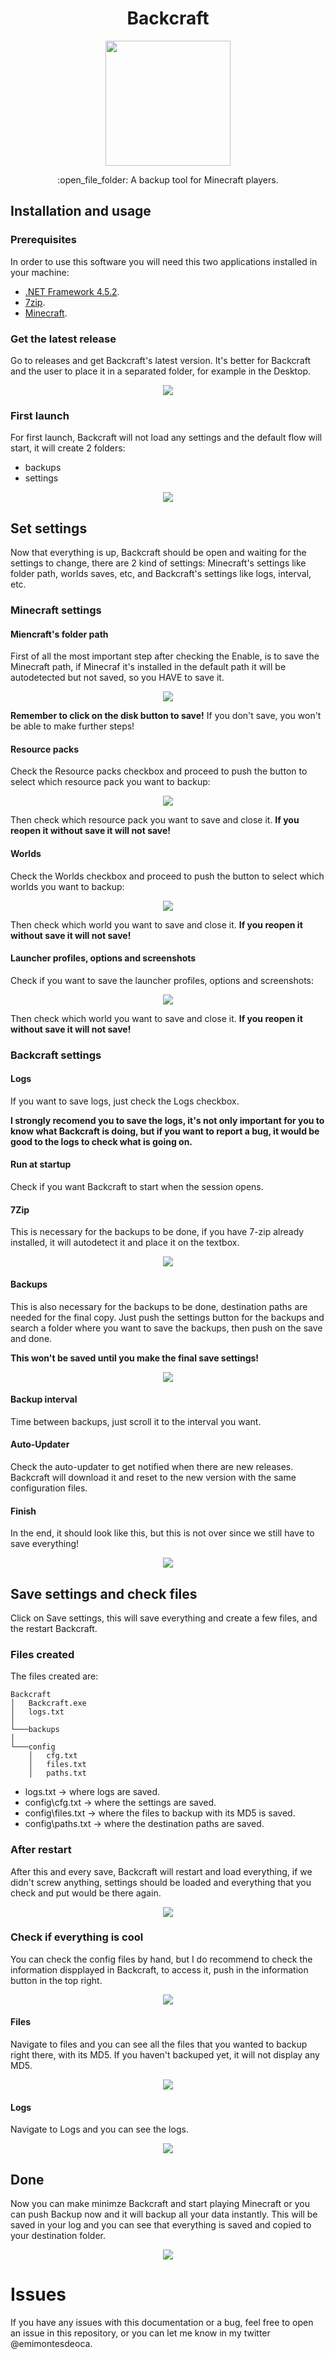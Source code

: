 <h1 align="center">Backcraft</h1>

<p align="center"><img src="http://i.imgur.com/nWswd3B.png" width="200px" height="200px" ></p>

<p align="center">
:open_file_folder: A backup tool for Minecraft players.
</p>

## Installation and usage 

### Prerequisites

In order to use this software you will need this two applications installed in your machine:

- [.NET Framework 4.5.2](https://www.microsoft.com/en-us/download/details.aspx?id=42642).
- [7zip](http://www.7-zip.org/download.html).
- [Minecraft](https://minecraft.net/es-es/).

### Get the latest release

Go to releases and get Backcraft's latest version. It's better for Backcraft and the user to place it in a separated folder, for example in the Desktop.

<p align="center"><img src="https://i.imgur.com/98LtZZn.png" ></p>
    
### First launch

For first launch, Backcraft will not load any settings and the default flow will start, it will create 2 folders:
- backups
- settings

<p align="center"><img src="https://i.imgur.com/2drQYvD.png" ></p>

## Set settings

Now that everything is up, Backcraft should be open and waiting for the settings to change, there are 2 kind of settings: Minecraft's settings like folder path, worlds saves, etc, and Backcraft's settings like logs, interval, etc.

### Minecraft settings

#### Miencraft's folder path
First of all the most important step after checking the Enable, is to save the Minecraft path, if Minecraf it's installed in the default path it will be autodetected but not saved, so you HAVE to save it.

<p align="center"><img src="https://i.imgur.com/oB1YOP5.png" ></p>

<b>Remember to click on the disk button to save!</b> If you don't save, you won't be able to make further steps!

#### Resource packs

Check the Resource packs checkbox and proceed to push the button to select which resource pack you want to backup:

<p align="center"><img src="https://i.imgur.com/hxTwj8T.png" ></p>

Then check which resource pack you want to save and close it. <b> If you reopen it without save it will not save!</b>

#### Worlds

Check the Worlds checkbox and proceed to push the button to select which worlds you want to backup:

<p align="center"><img src="https://i.imgur.com/hxTwj8T.png" ></p>

Then check which world you want to save and close it. <b> If you reopen it without save it will not save!</b>

#### Launcher profiles, options and screenshots

Check if you want to save the launcher profiles, options and screenshots:

<p align="center"><img src="https://i.imgur.com/PmdKmpG.png" ></p>

Then check which world you want to save and close it. <b> If you reopen it without save it will not save!</b>

### Backcraft settings

#### Logs

If you want to save logs, just check the Logs checkbox. 

<b>I strongly recomend you to save the logs, it's not only important for you to know what Backcraft is doing, but if you want to report  a bug, it would be good to the logs to check what is going on.</b>

#### Run at startup

Check if you want Backcraft to start when the session opens.

#### 7Zip

This is necessary for the backups to be done, if you have 7-zip already installed, it will autodetect it and place it on the textbox.

<p align="center"><img src="https://i.imgur.com/JF43QsR.png" ></p>

#### Backups

This is also necessary for the backups to be done, destination paths are needed for the final copy. Just push the settings button for the backups and search a folder where you want to save the backups, then push on the save and done.

<b>This won't be saved until you make the final save settings!</b>

<p align="center"><img src="https://i.imgur.com/FB6EjUM.png" ></p>

#### Backup interval

Time between backups, just scroll it to the interval you want.

#### Auto-Updater

Check the auto-updater to get notified when there are new releases. Backcraft will download it and reset to the new version with the same configuration files.

#### Finish

In the end, it should look like this, but this is not over since we still have to save everything!

<p align="center"><img src="https://i.imgur.com/HzUpfFs.png" ></p>

## Save settings and check files

Click on Save settings, this will save everything and create a few files, and the restart Backcraft.

### Files created

The files created are: 

```
Backcraft
│   Backcraft.exe
│   logs.txt 
│
└───backups
│   
└───config
    │   cfg.txt
    │   files.txt
    │   paths.txt
```

- logs.txt -> where logs are saved.
- config\cfg.txt -> where the settings are saved.
- config\files.txt -> where the files to backup with its MD5 is saved.
- config\paths.txt -> where the destination paths are saved.

### After restart

After this and every save, Backcraft will restart and load everything, if we didn't screw anything, settings should be loaded and everything that you check and put would be there again.

<p align="center"><img src="https://i.imgur.com/WTwqXrj.png" ></p>

### Check if everything is cool

You can check the config files by hand, but I do recommend to check the information dispplayed in Backcraft, to access it, push in the information button in the top right.

<p align="center"><img src="https://i.imgur.com/MMNZUq5.png" ></p>

#### Files

Navigate to files and you can see all the files that you wanted to backup right there, with its MD5. If you haven't backuped yet, it will not display any MD5.

<p align="center"><img src="https://i.imgur.com/0T0r6vk.png" ></p>

#### Logs

Navigate to Logs and you can see the logs.

<p align="center"><img src="https://i.imgur.com/ZEUfUn8.png" ></p>

## Done

Now you can make minimze Backcraft and start playing Minecraft or you can push Backup now and it will backup all your data instantly. This will be saved in your log and you can see that everything is saved and copied to your destination folder.

<p align="center"><img src="https://i.imgur.com/FfuT47a.png" ></p>

# Issues

If you have any issues with this documentation or a bug, feel free to open an issue in this repository, or you can let me know in my twitter @emimontesdeoca.
